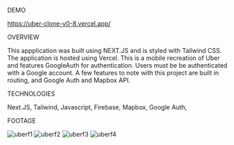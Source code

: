 DEMO

https://uber-clone-v0-8.vercel.app/

OVERVIEW

This appplication was built using NEXT.JS and is styled with Tailwind CSS. The application is hosted using Vercel. This is a mobile recreation of Uber and features GoogleAuth for authentication. Users must be be authenticated with a Google account. A few features to note with this project are built in routing, and Google Auth and Mapbox API.

TECHNOLOGIES

Next.JS,
Tailwind,
Javascript,
Firebase,
Mapbox,
Google Auth,

FOOTAGE

![uberf1](https://user-images.githubusercontent.com/110302280/193447520-6a8d71e3-df8a-42a2-b17e-0dbaa25ace9c.png)
![uberf2](https://user-images.githubusercontent.com/110302280/193447525-a7f9a13d-dbf8-4ec4-aebb-ae0e92a9da94.png)
![uberf3](https://user-images.githubusercontent.com/110302280/193447530-32c2b0bc-d63c-40ce-8376-a376a8152ab1.png)
![uberf4](https://user-images.githubusercontent.com/110302280/193447532-42d59687-bba9-4e64-b8e9-2e2391726ac8.png)
